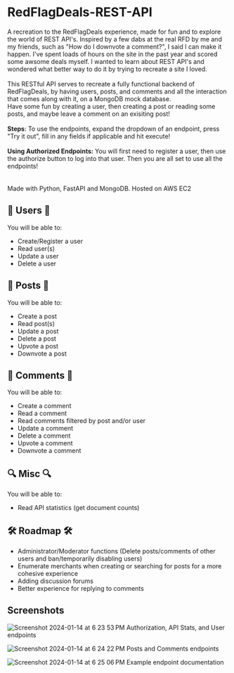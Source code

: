 # RedFlagDeals-REST-API

A recreation to the RedFlagDeals experience, made for fun and to explore the world of REST API's. Inspired by a few dabs at the real RFD by me and my friends, such as "How do I downvote a comment?", I said I can make it happen. I've spent loads of hours on the site in the past year and scored some awsome deals myself. I wanted to learn about REST API's and wondered what better way to do it by trying to recreate a site I loved.
<br>
<br>
This RESTful API serves to recreate a fully functional backend of RedFlagDeals, by having users, posts, and comments and all the interaction that comes along with it, on a MongoDB mock database. 
<br>
Have some fun by creating a user, then creating a post or reading some posts, and maybe leave a comment on an exisiting post!
<br>
<br>
**Steps**: To use the endpoints, expand the dropdown of an endpoint, press "Try it out", fill in any fields if applicable and hit execute!
<br>
<br>
**Using Authorized Endpoints:** You will first need to register a user, then use the authorize button to log into that user. Then you are all set to use all the endpoints!
<br>
<br>
<br>
Made with Python, FastAPI and MongoDB. Hosted on AWS EC2
## 👫 Users 👫

You will be able to:

* Create/Register a user
* Read user(s)
* Update a user
* Delete a user

## 🛒 Posts 🛒

You will be able to:

* Create a post
* Read post(s)
* Update a post
* Delete a post
* Upvote a post
* Downvote a post

## 💬 Comments 💬

You will be able to:

* Create a comment
* Read a comment
* Read comments filtered by post and/or user
* Update a comment
* Delete a comment
* Upvote a comment
* Downvote a comment

## 🔍 Misc 🔍

You will be able to: 

* Read API statistics (get document counts)

## 🛠️ Roadmap 🛠️

* Administrator/Moderator functions (Delete posts/comments of other users and ban/temporarily disabling users)
* Enumerate merchants when creating or searching for posts for a more cohesive experience
* Adding discussion forums
* Better experience for replying to comments

## Screenshots
![Screenshot 2024-01-14 at 6 23 53 PM](https://github.com/mickeybyalsky/rfd-api/assets/87655204/895448a8-dd17-40b2-9447-4a2e51884136)
Authorization, API Stats, and User endpoints

![Screenshot 2024-01-14 at 6 24 22 PM](https://github.com/mickeybyalsky/rfd-api/assets/87655204/ef128186-6e0e-4e7d-b252-cf910cbd7952)
Posts and Comments endpoints

![Screenshot 2024-01-14 at 6 25 06 PM](https://github.com/mickeybyalsky/rfd-api/assets/87655204/c2c1c311-e6e4-4496-bb60-a45d8f2bffc6)
Example endpoint documentation

